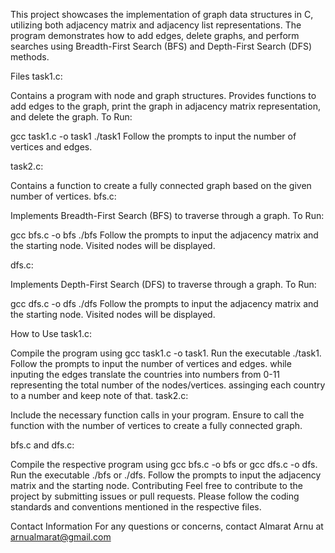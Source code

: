 This project showcases the implementation of graph data structures in C, utilizing both adjacency matrix and adjacency list representations. The program demonstrates how to add edges, delete graphs, and perform searches using Breadth-First Search (BFS) and Depth-First Search (DFS) methods.

Files
task1.c:

Contains a program with node and graph structures.
Provides functions to add edges to the graph, print the graph in adjacency matrix representation, and delete the graph.
To Run:

gcc task1.c -o task1
./task1
Follow the prompts to input the number of vertices and edges.

task2.c:

Contains a function to create a fully connected graph based on the given number of vertices.
bfs.c:

Implements Breadth-First Search (BFS) to traverse through a graph.
To Run:

gcc bfs.c -o bfs
./bfs
Follow the prompts to input the adjacency matrix and the starting node. Visited nodes will be displayed.

dfs.c:

Implements Depth-First Search (DFS) to traverse through a graph.
To Run:

gcc dfs.c -o dfs
./dfs
Follow the prompts to input the adjacency matrix and the starting node. Visited nodes will be displayed.

How to Use
task1.c:

Compile the program using gcc task1.c -o task1.
Run the executable ./task1.
Follow the prompts to input the number of vertices and edges.
while inputing the edges translate the countries into numbers from 0-11 representing the total number of the nodes/vertices. assinging each country to a number and keep note of that.
task2.c:

Include the necessary function calls in your program.
Ensure to call the function with the number of vertices to create a fully connected graph.

bfs.c and dfs.c:

Compile the respective program using gcc bfs.c -o bfs or gcc dfs.c -o dfs.
Run the executable ./bfs or ./dfs.
Follow the prompts to input the adjacency matrix and the starting node.
Contributing
Feel free to contribute to the project by submitting issues or pull requests. Please follow the coding standards and conventions mentioned in the respective files.

Contact Information
For any questions or concerns, contact Almarat Arnu at arnualmarat@gmail.com
